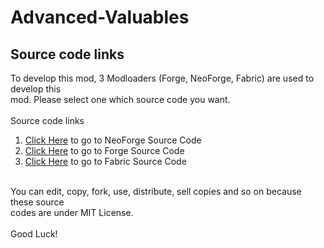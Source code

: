 # Advanced-Valuables

## Source code links

To develop this mod, 3 Modloaders (Forge, NeoForge, Fabric) are used to develop this
<br>
mod. Please select one which source code you want.
<br><br>
Source code links
1. <a href="https://github.com/TheMinecraftMan2012/Advanced-Valuables-NeoForge.git">Click Here</a> to go to NeoForge Source Code
2. <a href="https://github.com/TheMinecraftMan2012/Advanced-Valuables-Forge.git">Click Here</a> to go to Forge Source Code
3. <a href="https://github.com/TheMinecraftMan2012/Advanced-Valuables-Fabric.git">Click Here</a> to go to Fabric Source Code
<br>
You can edit, copy, fork, use, distribute, sell copies and so on because these source
<br>
codes are under MIT License.
<br><br>
Good Luck!
